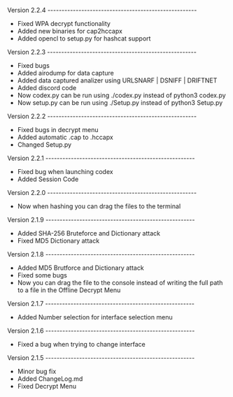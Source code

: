 Version 2.2.4 -----------------------------------------------------
  - Fixed WPA decrypt functionality
  - Added new binaries for cap2hccapx
  - Added opencl to setup.py for hashcat support

Version 2.2.3 -----------------------------------------------------
  - Fixed bugs
  - Added airodump for data capture
  - Added data captured analizer using URLSNARF | DSNIFF | DRIFTNET
  - Added discord code
  - Now codex.py can be run using ./codex.py instead of python3 codex.py
  - Now setup.py can be run using ./Setup.py instead of python3 Setup.py

Version 2.2.2 -----------------------------------------------------
  - Fixed bugs in decrypt menu
  - Added automatic .cap to .hccapx
  - Changed Setup.py

Version 2.2.1 -----------------------------------------------------
  - Fixed bug when launching codex
  - Added Session Code

Version 2.2.0 -----------------------------------------------------
  - Now when hashing you can drag the files to the terminal

Version 2.1.9 -----------------------------------------------------
  - Added SHA-256 Bruteforce and Dictionary attack
  - Fixed MD5 Dictionary attack

Version 2.1.8 -----------------------------------------------------
  - Added MD5 Brutforce and Dictionary attack
  - Fixed some bugs
  - Now you can drag the file to the console instead of writing the full path to a file in the Offline Decrypt Menu

Version 2.1.7 -----------------------------------------------------
  - Added Number selection for interface selection menu

Version 2.1.6 -----------------------------------------------------
  - Fixed a bug when trying to change interface

Version 2.1.5 -----------------------------------------------------
  - Minor bug fix
  - Added ChangeLog.md
  - Fixed Decrypt Menu
